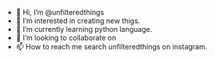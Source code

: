 - 👋 Hi, I’m @unfilteredthings
- 👀 I’m interested in creating new thigs.
- 🌱 I’m currently learning python language.
- 💞️ I’m looking to collaborate on 
- 📫 How to reach me search unfilteredthings on instagram.

<!---
unfilteredthings/unfilteredthings is a ✨ special ✨ repository because its `README.md` (this file) appears on your GitHub profile.
You can click the Preview link to take a look at your changes.
--->
